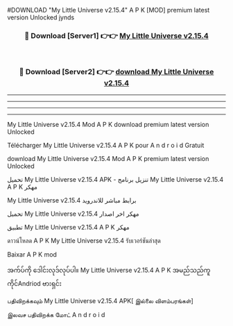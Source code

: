 #DOWNLOAD "My Little Universe v2.15.4" A P K [MOD] premium latest version Unlocked jynds 



<div align="center">

<h3>🔴 Download [Server1] 👉👉 <a href="https://apkdownload12.web.app/?title=My Little Universe v2.15.4">My Little Universe v2.15.4 </a></h3><br>

<h3>🔴 Download [Server2] 👉👉 <a href="https://apkdownload12.web.app/?title=My Little Universe v2.15.4">download My Little Universe v2.15.4 </a></h3>
</div>


----------------------------------------------------------

----------------------------------------------------------

----------------------------------------------------------

----------------------------------------------------------


My Little Universe v2.15.4 Mod A P K download premium latest version Unlocked

Télécharger  My Little Universe v2.15.4 A P K pour A n d r o i d Gratuit

download My Little Universe v2.15.4 Mod A P K premium latest version Unlocked

تحميل My Little Universe v2.15.4 APK - تنزيل برنامج My Little Universe v2.15.4 A P K مهكر

My Little Universe v2.15.4 برابط مباشر للاندرويد

تحميل My Little Universe v2.15.4 مهكر اخر اصدار

تطبيق My Little Universe v2.15.4 A P K مهكر

ดาวน์โหลด A P K My Little Universe v2.15.4 รับเวอร์ชันล่าสุด

Baixar A P K mod

အက်ပ်ကို ဒေါင်းလုဒ်လုပ်ပါ။ My Little Universe v2.15.4 A P K အမည်သည်ကူကိုင်Andriod ဗားရှင်း

பதிவிறக்கவும் My Little Universe v2.15.4 APK[ இல்லை விளம்பரங்கள்] 
 
இலவச பதிவிறக்க மோட் A n d r o i d




